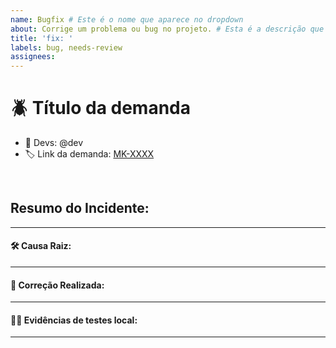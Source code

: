 ```yaml
---
name: Bugfix # Este é o nome que aparece no dropdown
about: Corrige um problema ou bug no projeto. # Esta é a descrição que aparece no dropdown
title: 'fix: '
labels: bug, needs-review
assignees:
---
```


# **:beetle: Título da demanda**

- :zombie: Devs: @dev
- :label: Link da demanda: [MK-XXXX](https://mercafacil.atlassian.net/browse/MK-XXXX)

<br />

## **Resumo do Incidente:**
---

#### **🛠️ Causa Raiz:**
---

#### **🔧 Correção Realizada:**
---

#### **🧑‍🔧 Evidências de testes local:**

---